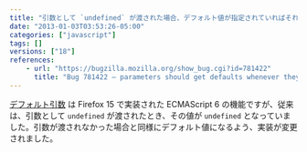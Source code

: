 ```yaml
---
title: "引数として `undefined` が渡された場合、デフォルト値が指定されていればそれが使われるようになりました"
date: "2013-01-03T03:53:26-05:00"
categories: ["javascript"]
tags: []
versions: ["18"]
references:
    - url: "https://bugzilla.mozilla.org/show_bug.cgi?id=781422"
      title: "Bug 781422 – parameters should get defaults whenever they are undefined"
---
```

[デフォルト引数](https://developer.mozilla.org/docs/JavaScript/Reference/default_parameters) は Firefox 15 で実装された ECMAScript 6 の機能ですが、従来は、引数として `undefined` が渡されたとき、その値が `undefined` となっていました。引数が渡されなかった場合と同様にデフォルト値になるよう、実装が変更されました。
